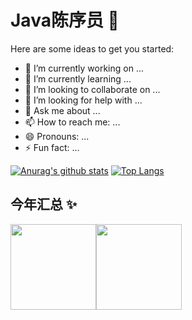 # Java陈序员 👋


Here are some ideas to get you started:

- 🔭 I’m currently working on ...
- 🌱 I’m currently learning ...
- 👯 I’m looking to collaborate on ...
- 🤔 I’m looking for help with ...
- 💬 Ask me about ...
- 📫 How to reach me: ...
- 😄 Pronouns: ...
- ⚡ Fun fact: ...

[![Anurag's github stats](https://github-readme-stats.vercel.app/api?username=chenyl8848&show_icons=true&theme=tokyonight)](https://github.com/chenyl8848)
[![Top Langs](https://github-readme-stats.vercel.app/api/top-langs/?username=chenyl8848&show_icons=true&theme=tokyonight)](https://github.com/chenyl8848)

## 今年汇总 ✨

<img align="" height="137px" src="https://github-readme-stats.vercel.app/api?username=chenyl8848&show_icons=true&theme=tokyonight&locale=cn" /><img align="" height="137px" src="https://github-readme-stats.vercel.app/api/top-langs/?username=chenyl8848&show_icons=true&theme=tokyonight&locale=cn" />

